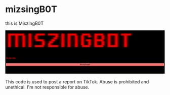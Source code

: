 # mizsingB0T
this is MiszingB0T
<p align="center">
  <img src="miszing.png">
</p>

This code is used to post a report on TikTok. Abuse is prohibited and unethical. I'm not responsible for abuse.
